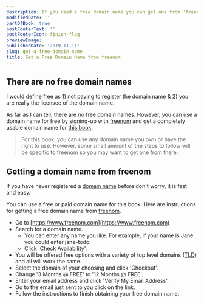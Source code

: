 ```yaml
---
description: If you need a free domain name you can get one from 'freenom'.
modifiedDate: ''
partOfBook: true
postFooterText: ''
postFooterIcon: finish-flag
previewImage:
publishedDate: '2019-11-11'
slug: get-a-free-domain-name
title: Get a Free Domain Name from freenom
---
```


## There are no free domain names

I would define free as 1) not paying to register the domain name & 2) you are really the licensee of the domain name.

As far as I can tell, there are no free domain names. However, you can use a domain name for free by signing-up with [freenom](https://www.freenom.com) and get a completely usable domain name for [this book](https://klequis.io/full-stack-mern-development-series/).

> For this book, you can use any domain name you own or have the right to use. However, some small amount of the steps to follow will be specific to freenom so you may want to get one from there.


## Getting a domain name from freenom

If you have never registered a [domain name](https://en.wikipedia.org/wiki/Domain_name) before don't worry, it is fast and easy.

You can use a free or paid domain name for this book. Here are instructions for getting a free domain name from [freenom](https://www.freenom.com).

- Go to [https://www.freenom.com](https://www.freenom.com)
- Search for a domain name.
  - You can enter any name you like. For example, if your name is Jane you could enter jane-todo.
  - Click 'Check Availability'.
- You will be offered free options with a variety of top level domains ([TLD](https://en.wikipedia.org/wiki/Top-level_domain)) and all will work the same.
- Select the domain of your choosing and click 'Checkout'.
- Change '3 Months @ FREE' to '12 Months @ FREE'.
- Enter your email address and click 'Verify My Email Address'.
- Go to the email just sent to you click on the link.
- Follow the instructions to finish obtaining your free domain name.
